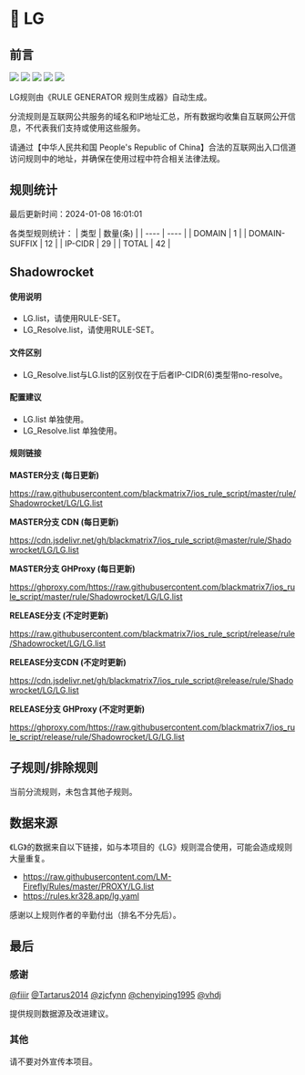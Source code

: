 # 🧸 LG

## 前言

![](https://shields.io/badge/-移除重复规则-ff69b4) ![](https://shields.io/badge/-DOMAIN与DOMAIN--SUFFIX合并-green) ![](https://shields.io/badge/-DOMAIN--SUFFIX间合并-critical) ![](https://shields.io/badge/-DOMAIN--SUFFIX与DOMAIN--KEYWORD合并-blue) ![](https://shields.io/badge/-IP--CIDR(6)合并-blueviolet) 

LG规则由《RULE GENERATOR 规则生成器》自动生成。

分流规则是互联网公共服务的域名和IP地址汇总，所有数据均收集自互联网公开信息，不代表我们支持或使用这些服务。

请通过【中华人民共和国 People's Republic of China】合法的互联网出入口信道访问规则中的地址，并确保在使用过程中符合相关法律法规。

## 规则统计

最后更新时间：2024-01-08 16:01:01

各类型规则统计：
| 类型 | 数量(条)  | 
| ---- | ----  |
| DOMAIN | 1  | 
| DOMAIN-SUFFIX | 12  | 
| IP-CIDR | 29  | 
| TOTAL | 42  | 


## Shadowrocket 

#### 使用说明
- LG.list，请使用RULE-SET。
- LG_Resolve.list，请使用RULE-SET。

#### 文件区别
- LG_Resolve.list与LG.list的区别仅在于后者IP-CIDR(6)类型带no-resolve。

#### 配置建议
- LG.list 单独使用。
- LG_Resolve.list 单独使用。

#### 规则链接
**MASTER分支 (每日更新)**

https://raw.githubusercontent.com/blackmatrix7/ios_rule_script/master/rule/Shadowrocket/LG/LG.list

**MASTER分支 CDN (每日更新)**

https://cdn.jsdelivr.net/gh/blackmatrix7/ios_rule_script@master/rule/Shadowrocket/LG/LG.list

**MASTER分支 GHProxy (每日更新)**

https://ghproxy.com/https://raw.githubusercontent.com/blackmatrix7/ios_rule_script/master/rule/Shadowrocket/LG/LG.list

**RELEASE分支 (不定时更新)**

https://raw.githubusercontent.com/blackmatrix7/ios_rule_script/release/rule/Shadowrocket/LG/LG.list

**RELEASE分支CDN (不定时更新)**

https://cdn.jsdelivr.net/gh/blackmatrix7/ios_rule_script@release/rule/Shadowrocket/LG/LG.list

**RELEASE分支 GHProxy (不定时更新)**

https://ghproxy.com/https://raw.githubusercontent.com/blackmatrix7/ios_rule_script/release/rule/Shadowrocket/LG/LG.list

## 子规则/排除规则


当前分流规则，未包含其他子规则。

## 数据来源

《LG》的数据来自以下链接，如与本项目的《LG》规则混合使用，可能会造成规则大量重复。

- https://raw.githubusercontent.com/LM-Firefly/Rules/master/PROXY/LG.list
- https://rules.kr328.app/lg.yaml


感谢以上规则作者的辛勤付出（排名不分先后）。

## 最后

### 感谢

[@fiiir](https://github.com/fiiir) [@Tartarus2014](https://github.com/Tartarus2014) [@zjcfynn](https://github.com/zjcfynn) [@chenyiping1995](https://github.com/chenyiping1995) [@vhdj](https://github.com/vhdj)

提供规则数据源及改进建议。

### 其他

请不要对外宣传本项目。